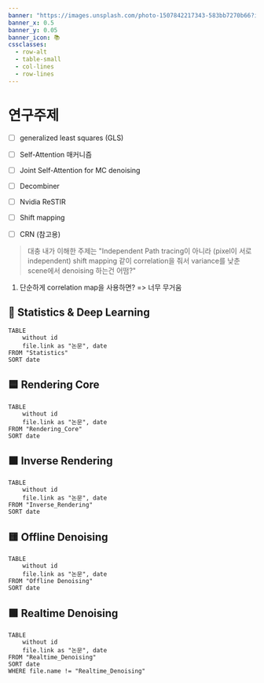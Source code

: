 ```yaml
---
banner: "https://images.unsplash.com/photo-1507842217343-583bb7270b66?ixlib=rb-1.2.1&ixid=MnwxMjA3fDB8MHxwaG90by1wYWdlfHx8fGVufDB8fHx8&auto=format&fit=crop&w=2790&q=80"
banner_x: 0.5
banner_y: 0.05
banner_icon: 📚
cssclasses:
  - row-alt
  - table-small
  - col-lines
  - row-lines
---
```

# 연구주제

- [ ] generalized least squares (GLS) 
- [ ] Self-Attention 매커니즘
- [ ] Joint Self-Attention for MC denoising
- [ ] Decombiner
- [ ] Nvidia ReSTIR
- [ ] Shift mapping
- [ ] CRN (참고용)


> 대충 내가 이해한 주제는
> "Independent Path tracing이 아니라 (pixel이 서로 independent) shift mapping 같이 correlation을 줘서 variance를 낮춘 scene에서 denoising 하는건 어떰?"

1. 단순하게 correlation map을 사용하면? => 너무 무거움


## 🎯 Statistics & Deep Learning
```dataview
TABLE 
	without id
	file.link as "논문", date
FROM "Statistics"
SORT date
```

## 🟦 Rendering Core

```dataview
TABLE 
	without id
	file.link as "논문", date
FROM "Rendering_Core"
SORT date
```

## 🟧 Inverse Rendering
```dataview
TABLE 
	without id
	file.link as "논문", date
FROM "Inverse_Rendering"
SORT date
```

## 🟨 Offline Denoising
```dataview
TABLE 
	without id
	file.link as "논문", date
FROM "Offline Denoising"
SORT date
```


## 🟩 Realtime Denoising
```dataview
TABLE 
	without id
	file.link as "논문", date
FROM "Realtime_Denoising"
SORT date
WHERE file.name != "Realtime_Denoising"
```
